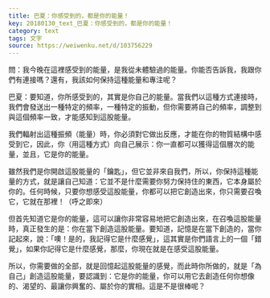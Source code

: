 ```yaml
---
title: 巴夏：你感受到的，都是你的能量！
key: 20180130_text_巴夏：你感受到的，都是你的能量！
category: text
tags: 文字
source: https://weiwenku.net/d/103756229
---
```


問：我今晚在這裡感受到的能量，是我從未體驗過的能量。你能否告訴我，我跟你們有連接嗎？還有，我該如何保持這種能量和專注呢？

巴夏：要知道，你所感受到的，其實是你自己的能量。當我們以這種方式連接時，我們會發送出一種特定的頻率，一種特定的振動，但你需要將自己的頻率，調整到與這個頻率一致，才能感知到這股能量。

我們輻射出這種振頻（能量）時，你必須對它做出反應，才能在你的物質結構中感受到它，因此，你（用這種方式）向自己展示：你一直都可以獲得這個層次的能量，並且，它是你的能量。

雖然我們是你開啟這股能量的「鑰匙」，但它並非來自我們，所以，你保持這種能量的方式，就是讓自己知道：它並不是什麼需要你努力保持住的東西，它本身屬於你的。任何時候，只要你想感受這股能量，你都可以把它創造出來，你只需要召喚它，它就在那裡！（呼之即來）

但首先知道它是你的能量，這可以讓你非常容易地把它創造出來，在召喚這股能量時，真正發生的是：你在當下創造這股能量。要知道，記憶是在當下創造的，當你記起來，說：「噢！是的，我記得它是什麼感覺」，這其實是你們語言上的一個「錯覺」，如果你記得它是什麼感覺，那麼，你現在就是在感受這股能量。

所以，你需要做的全部，就是回憶起這股能量的感覺，而此時你所做的，就是「為自己」創造這股能量，要認識到：它是你的能量，你可以用它去創造任何你想像的、渴望的、最讓你興奮的、屬於你的實相。這是不是很棒呢？
